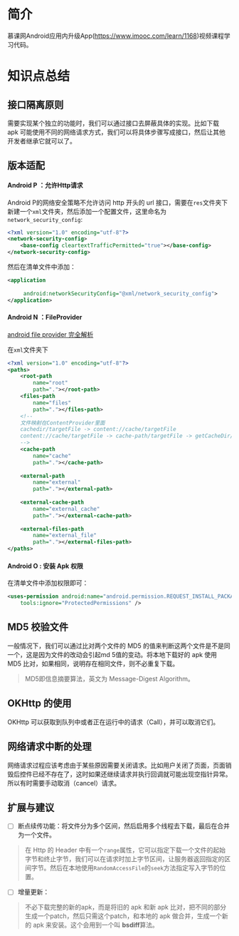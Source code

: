 # 简介
 
慕课网Android应用内升级App(https://www.imooc.com/learn/1168)视频课程学习代码。
 
# 知识点总结
 
## 接口隔离原则
 
需要实现某个独立的功能时，我们可以通过接口去屏蔽具体的实现。比如下载 apk 可能使用不同的网络请求方式，我们可以将具体步骤写成接口，然后让其他开发者继承它就可以了。
 
## 版本适配
 
#### Android P ：允许Http请求
 
Android P的网络安全策略不允许访问 http 开头的 url 接口，需要在`res`文件夹下新建一个`xml`文件夹，然后添加一个配置文件，这里命名为`network_security_config`:
 
```xml
<?xml version="1.0" encoding="utf-8"?>
<network-security-config>
    <base-config cleartextTrafficPermitted="true"></base-config>
</network-security-config>
```
 
然后在清单文件中添加：
 
```xml
<application
 
     android:networkSecurityConfig="@xml/network_security_config">
</application>
```
 
#### Android N ：FileProvider
 
[android file provider 完全解析](https://tianshimanbu.com/android-develop/android-file-provider.html)
 
在`xml`文件夹下
 
```xml
<?xml version="1.0" encoding="utf-8"?>
<paths>
    <root-path
        name="root"
        path="."></root-path>
    <files-path
        name="files"
        path="."></files-path>
    <!--
    文件映射在ContentProvider里面
    cachedir/targetFile -> content://cache/targetFile
    content://cache/targetFile -> cache-path/targetFile -> getCacheDir/targetFile
    -->
    <cache-path
        name="cache"
        path="."></cache-path>
 
    <external-path
        name="external"
        path="."></external-path>
 
    <external-cache-path
        name="external_cache"
        path="."></external-cache-path>
 
    <external-files-path
        name="external_file"
        path="."></external-files-path>
</paths>
```
 
#### Android O : 安装 Apk 权限
 
在清单文件中添加权限即可：
 
```xml
<uses-permission android:name="android.permission.REQUEST_INSTALL_PACKAGES"
    tools:ignore="ProtectedPermissions" />
```
 
## MD5 校验文件
一般情况下，我们可以通过比对两个文件的 MD5 的值来判断这两个文件是不是同一个，这是因为文件的改动会引起md 5值的变动。将本地下载好的 apk 使用 MD5 比对，如果相同，说明存在相同文件，则不必重复下载。
 
> MD5即信息摘要算法，英文为 Message-Digest Algorithm。
 
## OKHttp 的使用
 
OKHttp 可以获取到队列中或者正在运行中的请求（Call），并可以取消它们。
 
## 网络请求中断的处理
 
网络请求过程应该考虑由于某些原因需要关闭请求。比如用户关闭了页面，页面销毁后控件已经不存在了，这时如果还继续请求并执行回调就可能出现空指针异常。所以有时需要手动取消（cancel）请求。
 
## 扩展与建议
 
- [ ] 断点续传功能：将文件分为多个区间，然后启用多个线程去下载，最后在合并为一个文件。
 
> 在 Http 的 Header 中有一个`range`属性，它可以指定下载一个文件的起始字节和终止字节，我们可以在请求时加上字节区间，让服务器返回指定的区间字节。然后在本地使用`RandomAccessFile`的`seek`方法指定写入字节的位置。
 
- [ ] 增量更新：
 
> 不必下载完整的新的apk，而是将旧的 apk 和新 apk 比对，把不同的部分生成一个patch，然后只需这个patch，和本地的 apk 做合并，生成一个新的 apk 来安装。这个会用到一个叫 **bsdiff**算法。
